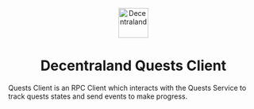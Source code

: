 <p align="center">
  <a href="https://decentraland.org">
    <img alt="Decentraland" src="https://decentraland.org/images/logo.png" width="60" />
  </a>
</p>
<h1 align="center">
  Decentraland Quests Client
</h1>

Quests Client is an RPC Client which interacts with the Quests Service to track quests states and send events to make progress.
